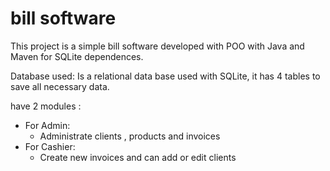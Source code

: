 
# bill software

This project is a simple bill software developed with POO with Java and Maven for  SQLite dependences.

Database used: Is a relational data base used with SQLite, it has 4 tables to save all necessary data.


have 2 modules :
 - For Admin:
	 - Administrate clients , products and invoices
 - For Cashier:
	 - Create new invoices and can add or edit clients
